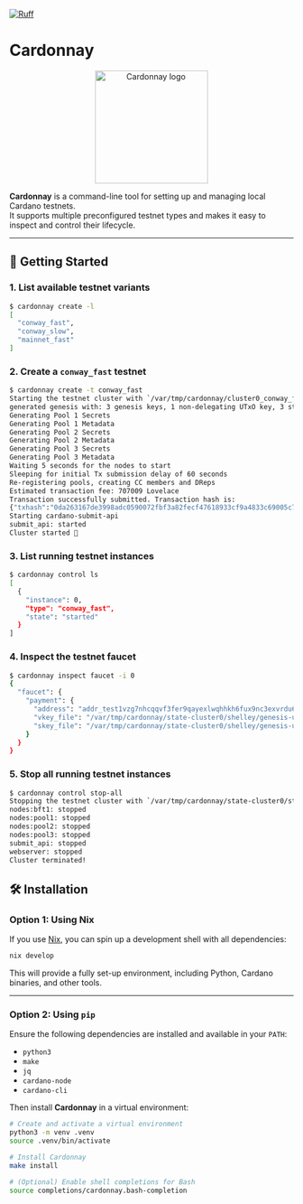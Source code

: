 <!-- markdownlint-disable MD033 MD041 -->
[![Ruff](https://img.shields.io/endpoint?url=https://raw.githubusercontent.com/astral-sh/ruff/main/assets/badge/v2.json)](https://github.com/astral-sh/ruff)

# Cardonnay

<p align="center">
  <img src="https://github.com/user-attachments/assets/c0c6b4ef-c647-4e77-952f-1ca9f4beaeec" alt="Cardonnay logo" width="200"/>
</p>

**Cardonnay** is a command-line tool for setting up and managing local Cardano testnets.<br />
It supports multiple preconfigured testnet types and makes it easy to inspect and control their lifecycle.

---

## 🚀 Getting Started

### 1. List available testnet variants

```sh
$ cardonnay create -l
[
  "conway_fast",
  "conway_slow",
  "mainnet_fast"
]
```

### 2. Create a `conway_fast` testnet

```sh
$ cardonnay create -t conway_fast
Starting the testnet cluster with `/var/tmp/cardonnay/cluster0_conway_fast/start-cluster`:
generated genesis with: 3 genesis keys, 1 non-delegating UTxO key, 3 stake pools, 3 delegating UTxO keys, 3 delegation map entries,
Generating Pool 1 Secrets
Generating Pool 1 Metadata
Generating Pool 2 Secrets
Generating Pool 2 Metadata
Generating Pool 3 Secrets
Generating Pool 3 Metadata
Waiting 5 seconds for the nodes to start
Sleeping for initial Tx submission delay of 60 seconds
Re-registering pools, creating CC members and DReps
Estimated transaction fee: 707009 Lovelace
Transaction successfully submitted. Transaction hash is:
{"txhash":"0da263167de3998adc0590072fbf3a82fecf47618933cf9a4833c69005c7c18c"}
Starting cardano-submit-api
submit_api: started
Cluster started 🚀
```

### 3. List running testnet instances

```sh
$ cardonnay control ls
[
  {
    "instance": 0,
    "type": "conway_fast",
    "state": "started"
  }
]
```

### 4. Inspect the testnet faucet

```sh
$ cardonnay inspect faucet -i 0
{
  "faucet": {
    "payment": {
      "address": "addr_test1vzg7nhcqqvf3fer9qayexlwqhhkh6fux9nc3exvrdu6lrgsxl3v77",
      "vkey_file": "/var/tmp/cardonnay/state-cluster0/shelley/genesis-utxo.vkey",
      "skey_file": "/var/tmp/cardonnay/state-cluster0/shelley/genesis-utxo.skey"
    }
  }
}
```

### 5. Stop all running testnet instances

```sh
$ cardonnay control stop-all
Stopping the testnet cluster with `/var/tmp/cardonnay/state-cluster0/stop-cluster`:
nodes:bft1: stopped
nodes:pool1: stopped
nodes:pool2: stopped
nodes:pool3: stopped
submit_api: stopped
webserver: stopped
Cluster terminated!
```

## 🛠️ Installation

### Option 1: Using Nix

If you use [Nix](https://nixos.org/), you can spin up a development shell with all dependencies:

```sh
nix develop
```

This will provide a fully set-up environment, including Python, Cardano binaries, and other tools.

---

### Option 2: Using `pip`

Ensure the following dependencies are installed and available in your `PATH`:

- `python3`
- `make`
- `jq`
- `cardano-node`
- `cardano-cli`

Then install **Cardonnay** in a virtual environment:

```sh
# Create and activate a virtual environment
python3 -m venv .venv
source .venv/bin/activate

# Install Cardonnay
make install

# (Optional) Enable shell completions for Bash
source completions/cardonnay.bash-completion
```
